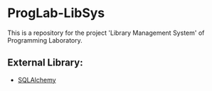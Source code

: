 # ProgLab-LibSys
This is a repository for the project 'Library Management System' of Programming Laboratory.

## External Library: 
- [SQLAlchemy](https://www.sqlalchemy.org)